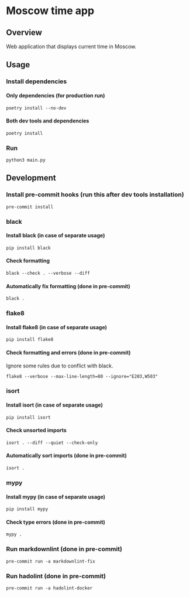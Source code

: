 # Moscow time app

## Overview

Web application that displays current time in Moscow.

## Usage

### Install dependencies

#### Only dependencies (for production run)

    poetry install --no-dev

#### Both dev tools and dependencies

    poetry install

### Run

    python3 main.py

## Development

### Install pre-commit hooks (run this after dev tools installation)

    pre-commit install

### black

#### Install black (in case of separate usage)

    pip install black

#### Check formatting

    black --check . --verbose --diff

#### Automatically fix formatting (done in pre-commit)

    black .

### flake8

#### Install flake8 (in case of separate usage)

    pip install flake8

#### Check formatting and errors (done in pre-commit)

Ignore some rules due to conflict with black.

    flake8 --verbose --max-line-length=80 --ignore="E203,W503"

### isort

#### Install isort (in case of separate usage)

    pip install isort

#### Check unsorted imports

    isort . --diff --quiet --check-only

#### Automatically sort imports (done in pre-commit)

    isort .

### mypy

#### Install mypy (in case of separate usage)

    pip install mypy

#### Check type errors (done in pre-commit)

    mypy .

### Run markdownlint (done in pre-commit)

    pre-commit run -a markdownlint-fix

### Run hadolint (done in pre-commit)

    pre-commit run -a hadolint-docker
